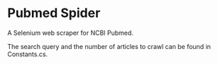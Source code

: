 # Pubmed Spider
A Selenium web scraper for NCBI Pubmed.

The search query and the number of articles to crawl can be found in Constants.cs.

